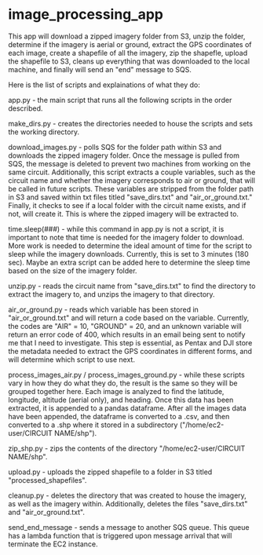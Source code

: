 # image_processing_app

This app will download a zipped imagery folder from S3, unzip the folder, determine if the imagery is aerial or ground, extract the GPS coordinates of each image, create a shapefile of all the imagery, zip the shapefle, upload the shapefile to S3, cleans up everything that was downloaded to the local machine, and finally will send an "end" message to SQS. 

Here is the list of scripts and explainations of what they do:

app.py - the main script that runs all the following scripts in the order described. 

make_dirs.py - creates the directories needed to house the scripts and sets the working directory.

download_images.py - polls SQS for the folder path within S3 and downloads the zipped imagery folder. Once the message is pulled from SQS, the message is deleted to prevent two machines from working on the same circuit. Additionally, this script extracts a couple variables, such as the circuit name and whether the imagery corresponds to air or ground, that will be called in future scripts. These variables are stripped from the folder path in S3 and saved within txt files titled "save_dirs.txt" and "air_or_ground.txt." Finally, it checks to see if a local folder with the circuit name exists, and if not, will create it. This is where the zipped imagery will be extracted to. 

time.sleep(###) - while this command in app.py is not a script, it is important to note that time is needed for the imagery folder to download. More work is needed to determine the ideal amount of time for the script to sleep while the imagery downloads. Currently, this is set to 3 minutes (180 sec). Maybe an extra script can be added here to determine the sleep time based on the size of the imagery folder. 

unzip.py - reads the circuit name from "save_dirs.txt" to find the directory to extract the imagery to, and unzips the imagery to that directory. 

air_or_ground.py - reads which variable has been stored in "air_or_ground.txt" and will return a code based on the variable. Currently, the codes are "AIR" = 10, "GROUND" = 20, and an unknown variable will return an error code of 400, which results in an email being sent to notify me that I need to investigate. This step is essential, as Pentax and DJI store the metadata needed to extract the GPS coordinates in different forms, and will determine which script to use next.

process_images_air.py / process_images_ground.py - while these scripts vary in how they do what they do, the result is the same so they will be grouped together here. Each image is analyzed to find the latitude, longitude, altitude (aerial only), and heading. Once this data has been extracted, it is appended to a pandas dataframe. After all the images data have been appended, the dataframe is converted to a .csv, and then converted to a .shp where it stored in a subdirectory ("/home/ec2-user/CIRCUIT NAME/shp").

zip_shp.py - zips the contents of the directory "/home/ec2-user/CIRCUIT NAME/shp".

upload.py - uploads the zipped shapefile to a folder in S3 titled "processed_shapefiles".

cleanup.py - deletes the directory that was created to house the imagery, as well as the imagery within. Additionally, deletes the files "save_dirs.txt" and "air_or_ground.txt".

send_end_message - sends a message to another SQS queue. This queue has a lambda function that is triggered upon message arrival that will terminate the EC2 instance. 
